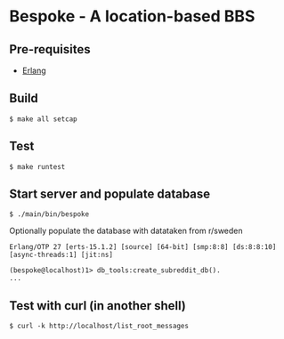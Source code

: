 # Bespoke - A location-based BBS

## Pre-requisites

- [Erlang](http://www.erlang.org/)

## Build

```
$ make all setcap
```

## Test

```
$ make runtest
```
## Start server and populate database

```
$ ./main/bin/bespoke
```

Optionally populate the database with datataken from r/sweden

```
Erlang/OTP 27 [erts-15.1.2] [source] [64-bit] [smp:8:8] [ds:8:8:10] [async-threads:1] [jit:ns]

(bespoke@localhost)1> db_tools:create_subreddit_db().
...
```

## Test with curl (in another shell)

```
$ curl -k http://localhost/list_root_messages
```
